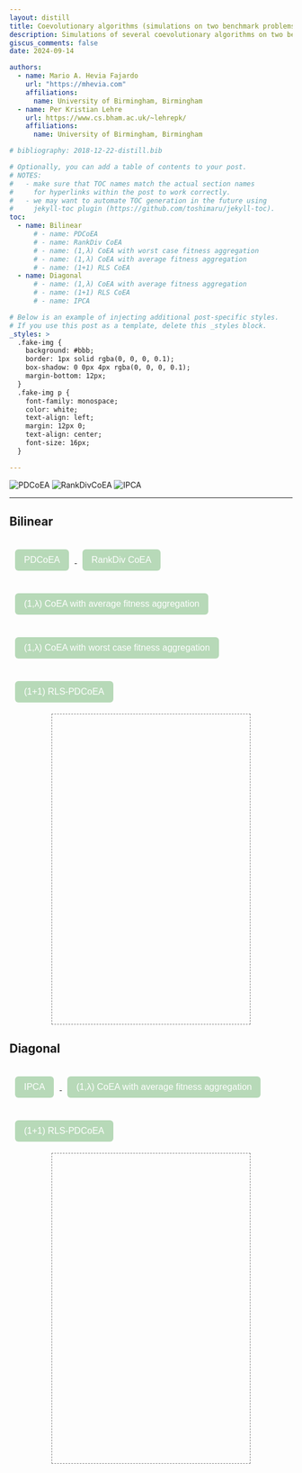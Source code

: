 ```yaml
---
layout: distill
title: Coevolutionary algorithms (simulations on two benchmark problems)
description: Simulations of several coevolutionary algorithms on two benchmark problems
giscus_comments: false
date: 2024-09-14

authors:
  - name: Mario A. Hevia Fajardo
    url: "https://mhevia.com"
    affiliations:
      name: University of Birmingham, Birmingham
  - name: Per Kristian Lehre
    url: https://www.cs.bham.ac.uk/~lehrepk/
    affiliations:
      name: University of Birmingham, Birmingham

# bibliography: 2018-12-22-distill.bib

# Optionally, you can add a table of contents to your post.
# NOTES:
#   - make sure that TOC names match the actual section names
#     for hyperlinks within the post to work correctly.
#   - we may want to automate TOC generation in the future using
#     jekyll-toc plugin (https://github.com/toshimaru/jekyll-toc).
toc:
  - name: Bilinear
      # - name: PDCoEA
      # - name: RankDiv CoEA
      # - name: (1,λ) CoEA with worst case fitness aggregation
      # - name: (1,λ) CoEA with average fitness aggregation
      # - name: (1+1) RLS CoEA
  - name: Diagonal
      # - name: (1,λ) CoEA with average fitness aggregation
      # - name: (1+1) RLS CoEA
      # - name: IPCA

# Below is an example of injecting additional post-specific styles.
# If you use this post as a template, delete this _styles block.
_styles: >
  .fake-img {
    background: #bbb;
    border: 1px solid rgba(0, 0, 0, 0.1);
    box-shadow: 0 0px 4px rgba(0, 0, 0, 0.1);
    margin-bottom: 12px;
  }
  .fake-img p {
    font-family: monospace;
    color: white;
    text-align: left;
    margin: 12px 0;
    text-align: center;
    font-size: 16px;
  }

---
```


![PDCoEA](/assets/img/pdcoea-pseudocode.png)
![RankDivCoEA](/assets/img/rankdivcoea-pseudocode.png)
![IPCA](/assets/img/ipca-pseudocode.png)

*** 

## Bilinear

<a href="{{ '/assets/plotly/pdcoea_animation.html' | relative_url }}" target="Bilinear">
  <button class="styled-button">PDCoEA</button>
</a>
<a href="{{ '/assets/plotly/rankdivcoea_animation.html' | relative_url }}" target="Bilinear">
  <button class="styled-button">RankDiv CoEA</button>
</a>
<a href="{{ '/assets/plotly/onecommalambdaavg.html' | relative_url }}" target="Bilinear">
  <button class="styled-button">(1,λ) CoEA with average fitness aggregation</button>
</a>
<a href="{{ '/assets/plotly/onecommalambdaworst.html' | relative_url }}" target="Bilinear">
  <button class="styled-button">(1,λ) CoEA with worst case fitness aggregation</button>
</a>
<a href="{{ '/assets/plotly/rlspd.html' | relative_url }}" target="Bilinear">
  <button class="styled-button">(1+1) RLS-PDCoEA</button>
</a>

<div class="l-page" style="display: flex; justify-content: center; align-items: center;">
  <iframe name="Bilinear" src="about:blank" frameborder='0' scrolling='no' height="550px" width="70%" style="border: 1px dashed grey;"></iframe>
</div>

## Diagonal

<a href="{{ '/assets/plotly/ipcadiagonal.html' | relative_url }}" target="ipcaDiagonaldiagonal">
  <button class="styled-button">IPCA</button>
</a>
<a href="{{ '/assets/plotly/onecommalambdaavgdiagonal.html' | relative_url }}" target="Diagonal">
  <button class="styled-button">(1,λ) CoEA with average fitness aggregation</button>
</a>
<a href="{{ '/assets/plotly/rlspddiagonal.html' | relative_url }}" target="Diagonal">
  <button class="styled-button">(1+1) RLS-PDCoEA</button>
</a>

<div class="l-page" style="display: flex; justify-content: center; align-items: center;">
  <iframe name="ipcadiagonal" src="about:blank" frameborder='0' scrolling='no' height="550px" width="70%" style="border: 1px dashed grey;"></iframe>
</div>


<style>
  .styled-button {
    background-color: #4CAF50; /* Green background */
    border: none;
    color: white; /* White text */
    padding: 10px 16px; /* Padding for button size */
    text-align: center; /* Center the text */
    text-decoration: none; /* No underline on the text */
    display: inline-block; /* Inline-block to keep button style */
    font-size: 16px; /* Font size */
    margin: 20px 10px; /* Some margin for spacing */
    cursor: pointer; /* Cursor changes to pointer on hover */
    border-radius: 6px; /* Rounded corners */
    transition: background-color 0.3s ease; /* Smooth transition effect */
  }
  
  .styled-button:hover {
    background-color: #45a049; /* Darker green on hover */
  }
</style>
